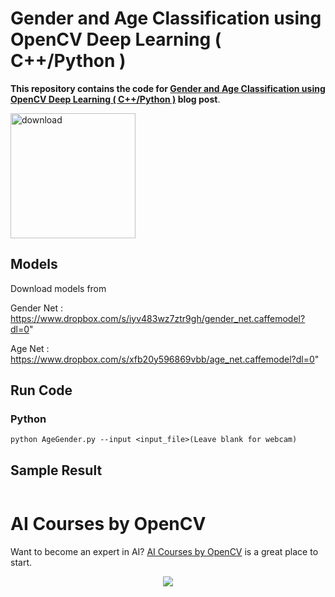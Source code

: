# Gender and Age Classification using OpenCV Deep Learning ( C++/Python )

**This repository contains the code for [Gender and Age Classification using OpenCV Deep Learning ( C++/Python )](https://learnopencv.com/age-gender-classification-using-opencv-deep-learning-c-python/) blog post**.

[<img src="https://learnopencv.com/wp-content/uploads/2022/07/download-button-e1657285155454.png" alt="download" width="200">](https://www.dropbox.com/sh/43lv4tav0s4tqn9/AACEHVd2QE-YPwc1LxpJOXw-a?dl=1)

## Models
Download models from

Gender Net : https://www.dropbox.com/s/iyv483wz7ztr9gh/gender_net.caffemodel?dl=0"

Age Net : https://www.dropbox.com/s/xfb20y596869vbb/age_net.caffemodel?dl=0"

## Run Code

### Python
```
python AgeGender.py --input <input_file>(Leave blank for webcam)
```

## Sample Result

![]()


# AI Courses by OpenCV

Want to become an expert in AI? [AI Courses by OpenCV](https://opencv.org/courses/) is a great place to start. 

<a href="https://opencv.org/courses/">
<p align="center"> 
<img src="https://learnopencv.com/wp-content/uploads/2023/01/AI-Courses-By-OpenCV-Github.png">
</p>
</a>
